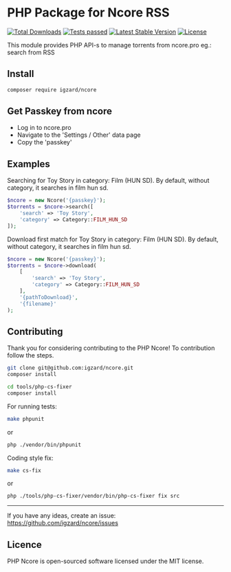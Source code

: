 # PHP Package for Ncore RSS

<p align="left">
<a href="https://packagist.org/packages/igzard/ncore"><img src="https://img.shields.io/packagist/dt/igzard/ncore" alt="Total Downloads"></a>
<a href="https://github.com/igzard/ncore/actions/workflows/tests.yml"><img src="https://img.shields.io/github/actions/workflow/status/igzard/ncore/tests.yml?label=tests&style=flat-square" alt="Tests passed"></a>
<a href="https://packagist.org/packages/igzard/ncore"><img src="https://img.shields.io/packagist/v/igzard/ncore" alt="Latest Stable Version"></a>
<a href="https://packagist.org/packages/igzard/ncore"><img src="https://img.shields.io/packagist/l/igzard/ncore" alt="License"></a>
</p>

This module provides PHP API-s to manage torrents from ncore.pro eg.: search from RSS

## Install

```bash
composer require igzard/ncore
```

## Get Passkey from ncore
- Log in to ncore.pro
- Navigate to the 'Settings / Other' data page
- Copy the 'passkey'

## Examples

Searching for Toy Story in category: Film (HUN SD). By default, without category, it searches in film hun sd.

```php
$ncore = new Ncore('{passkey}');
$torrents = $ncore->search([
    'search' => 'Toy Story',
    'category' => Category::FILM_HUN_SD
]);
```

Download first match for Toy Story in category: Film (HUN SD). By default, without category, it searches in film hun sd.
```php
$ncore = new Ncore('{passkey}');
$torrents = $ncore->download(
    [
        'search' => 'Toy Story',
        'category' => Category::FILM_HUN_SD
    ],
    '{pathToDownload}',
    '{filename}'
);
```

## Contributing

Thank you for considering contributing to the PHP Ncore! To contribution follow the steps.

```bash
git clone git@github.com:igzard/ncore.git
composer install

cd tools/php-cs-fixer
composer install
```

For running tests:

```bash
make phpunit
```

or

```bash
php ./vendor/bin/phpunit
```

Coding style fix:

```bash
make cs-fix
```

or

```bash
php ./tools/php-cs-fixer/vendor/bin/php-cs-fixer fix src
```

---------------------

If you have any ideas, create an issue: https://github.com/igzard/ncore/issues 

## Licence

PHP Ncore is open-sourced software licensed under the MIT license.
